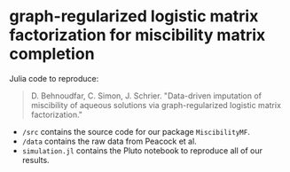 # graph-regularized logistic matrix factorization for miscibility matrix completion

Julia code to reproduce:
> D. Behnoudfar, C. Simon, J. Schrier. "Data-driven imputation of miscibility of aqueous solutions via graph-regularized logistic matrix factorization."

* `/src` contains the source code for our package `MiscibilityMF`.
* `/data` contains the raw data from Peacock et al.
* `simulation.jl` contains the Pluto notebook to reproduce all of our results.
